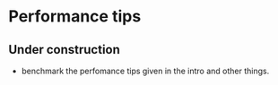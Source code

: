 # Performance tips

## Under construction

- benchmark the perfomance tips given in the intro and other things.
